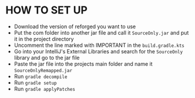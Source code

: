 # HOW TO SET UP
- Download the version of reforged you want to use
- Put the com folder into another jar file and call it `SourceOnly.jar` and put it in the project directory
- Uncomment the line marked with IMPORTANT in the `build.gradle.kts`
- Go into your IntelliJ's External Libraries and search for the `SourceOnly` library and go to the jar file
- Paste the jar file into the projects main folder and name it `SourceOnlyRemapped.jar`
- Run `gradle decompile`
- Run `gradle setup`
- Run `gradle applyPatches`